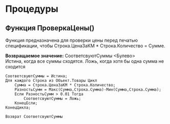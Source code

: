 # Процедуры

## Функция ПроверкаЦены()
Функция предназначена для проверки цены перед печатью спецификации, чтобы Строка.ЦенаЗаКМ * Строка.Количество = Сумме.

**Возвращаемое значение:** СоответсвуютСуммы <Булево>  
Истина, когда все суммы сходятся. Ложь, когда хотя бы одна сумма не сходится
```
СоответсвуютСуммы = Истина;
Для каждого Строка из Объект.Товары Цикл
    Сумма = Строка.ЦенаЗаКМ * Строка.Количество;
    РазностьСумм = Макс(Сумма,Строка.Сумма)-Мин(Сумма,Строка.Сумма);
    Если РазностьСумм > 0.01 Тогда
	    СоответсвуютСуммы = Ложь;		
    КонецЕсли;
КонецЦикла;	

Возврат СоответсвуютСуммы  
```
